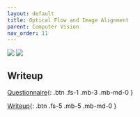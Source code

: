 ```yaml
---
layout: default
title: Optical Flow and Image Alignment
parent: Computer Vision
nav_order: 11
---
```


![](/images/girl_seq.gif) ![](/images/car_seq.gif)

## Writeup

[Questionnaire](https://github.com/sushanthj/assignments_F22/blob/main/CV_A/Assignment_2/16720A_F22_hw2.pdf){: .btn .fs-1 .mb-3 .mb-md-0 } 

[Writeup](https://github.com/sushanthj/assignments_F22/blob/main/CV_A/Assignment_2/sushantj_hw2.pdf){: .btn .fs-5 .mb-5 .mb-md-0 }